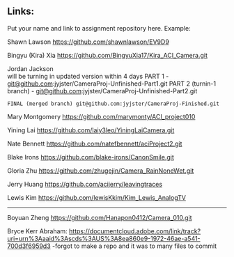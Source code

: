 
## Links:

Put your name and link to assignment repository here. Example:

Shawn Lawson    https://github.com/shawnlawson/EV9D9

Bingyu (Kira) Xia https://github.com/BingyuXia17/Kira_ACI_Camera.git


Jordan Jackson  
    will be turning in updated version within 4 days
    PART 1 - git@github.com:jyjster/CameraProj-Unfinished-Part1.git
    PART 2 (turnin-1 branch) - git@github.com:jyjster/CameraProj-Unfinished-Part2.git
    
    FINAL (merged branch) git@github.com:jyjster/CameraProj-Finished.git
    

Mary Montgomery https://github.com/marymonty/ACI_project010

Yining Lai https://github.com/laiy3leo/YiningLaiCamera.git

Nate Bennett https://github.com/natefbennett/aciProject2.git

Blake Irons https://github.com/blake-irons/CanonSmile.git

Gloria Zhu https://github.com/zhugejin/Camera_RainNoneWet.git

Jerry Huang https://github.com/acijerry/leavingtraces

Lewis Kim https://github.com/lewisKkim/Kim_Lewis_AnalogTV

----

Boyuan Zheng https://github.com/Hanapon0412/Camera_010.git 

Bryce Kerr Abraham: https://documentcloud.adobe.com/link/track?uri=urn%3Aaaid%3Ascds%3AUS%3A8ea860e9-1972-46ae-a541-700d3f6959d3 -forgot to make a repo and it was to many files to commit

